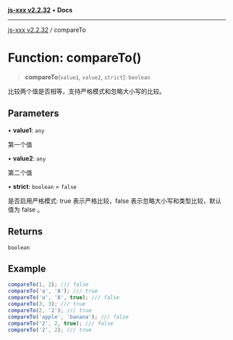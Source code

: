 [**js-xxx v2.2.32**](../README.md) • **Docs**

***

[js-xxx v2.2.32](../README.md) / compareTo

# Function: compareTo()

> **compareTo**(`value1`, `value2`, `strict`): `boolean`

比较两个值是否相等，支持严格模式和忽略大小写的比较。

## Parameters

• **value1**: `any`

第一个值

• **value2**: `any`

第二个值

• **strict**: `boolean` = `false`

是否启用严格模式: true 表示严格比较，false 表示忽略大小写和类型比较，默认值为 false 。

## Returns

`boolean`

## Example

```ts
compareTo(1, 2); /// false
compareTo('a', 'A'); /// true
compareTo('a', 'A', true); /// false
compareTo(3, 3); /// true
compareTo(2, '2'); /// true
compareTo('apple', 'banana'); /// false
compareTo('2', 2, true); /// false
compareTo('2', 2); /// true
```
